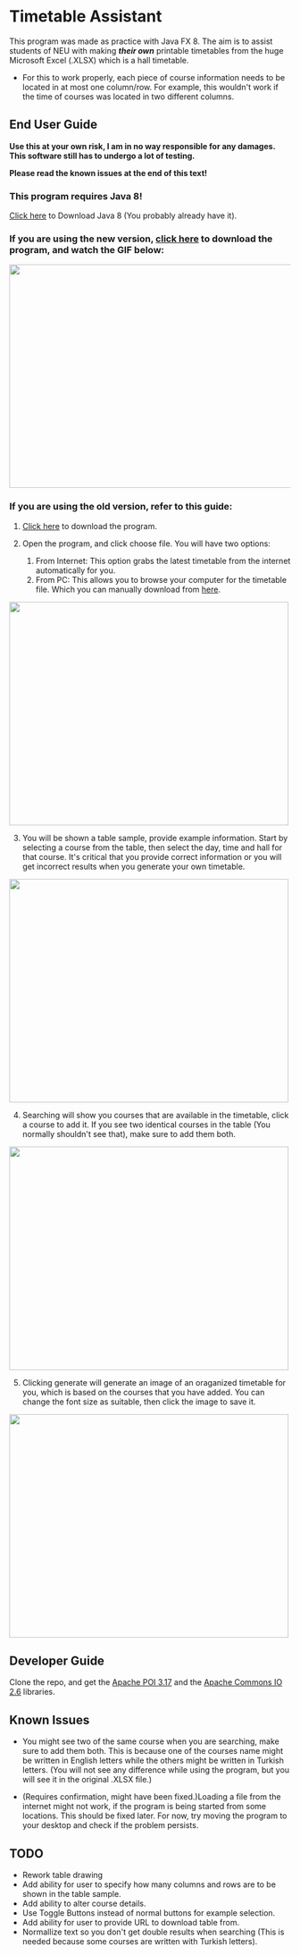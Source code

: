 # Timetable Assistant
This program was made as practice with Java FX 8. The aim is to assist students of NEU with making _**their own**_ printable timetables from the huge Microsoft Excel (.XLSX) which is a hall timetable.

* For this to work properly, each piece of course information needs to be located in at most one column/row. For example, this wouldn't work if the time of courses was located in two different columns.

## End User Guide
**Use this at your own risk, I am in no way responsible for any damages. This software still has to undergo a lot of testing.**

**Please read the known issues at the end of this text!**

### This program requires Java 8!
[Click here](http://www.oracle.com/technetwork/java/javase/downloads/jre8-downloads-2133155.html) to Download Java 8 (You probably already have it).

### If you are using the new version, [click here](https://github.com/yli-yasir/Timetable-Assistant/releases/download/0.98-beta/Timetable.Assistant.jar) to download the program, and watch the GIF below:

<img src="https://i.imgur.com/MwJVmwn.gif" height="400" width="800"/>

### If you are using the old version, refer to this guide:

1. [Click here](https://github.com/yli-yasir/Timetable-Assistant/releases/download/0.92-beta/Timetable.Assistant.jar) to download the program.

2. Open the program, and click choose file. You will have two options:
    1. From Internet: This option grabs the latest timetable from the internet automatically for you.
    1. From PC: This allows you to browse your computer for the timetable file. Which you can manually download from [here](http://library.neu.edu.tr/uploaded-files/classtimetable/index_en.html).
    
<img src="https://i.imgur.com/YkuR8wZ.gif" height="400" width="500"/>

3. You will be shown a table sample, provide example information. Start by selecting a course from the table, then select the day, time and hall for that course. It's critical that you provide correct information or you will get incorrect results when you generate your own timetable.

<img src="https://i.imgur.com/D3xy4LL.gif" height="400" width="500"/>

4. Searching will show you courses that are available in the timetable, click a course to add it. If you see two identical courses in the table (You normally shouldn't see that), make sure to add them both.

<img src="https://i.imgur.com/2F5vUJq.gif" height="400" width="500"/>

5. Clicking generate will generate an image of an oraganized timetable for you, which is based on the courses that you have added. You can change the font size as suitable, then click the image to save it.

<img src="https://i.imgur.com/dNRmUXh.gif" height="400" width="500"/>


## Developer Guide
Clone the repo, and get the [Apache POI 3.17](https://poi.apache.org/download.html#POI-3.17) and the [Apache Commons IO 2.6](https://commons.apache.org/proper/commons-io/download_io.cgi) libraries.


## Known Issues

* You might see two of the same course when you are searching, make sure to add them both. This is because one of the courses name might be written in English letters while the others might be written in Turkish letters. (You will not see any difference while using the program, but you will see it in the original .XLSX file.)

* (Requires confirmation, might have been fixed.)Loading a file from the internet might not work, if the program is being started from some locations. This should be fixed later. For now, try moving the program to your desktop and check if the problem persists.

## TODO
* Rework table drawing
* Add ability for user to specify how many columns and rows are to be shown in the table sample.
* Add ability to alter course details.
* Use Toggle Buttons instead of normal buttons for example selection.
* Add ability for user to provide URL to download table from.
* Normallize text so you don't get double results when searching (This is needed because some courses are written with Turkish letters).
    


